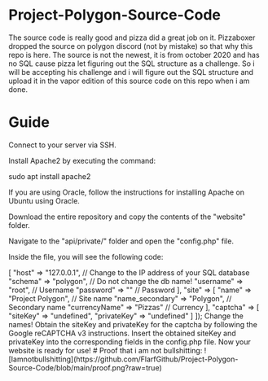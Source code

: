 # Project-Polygon-Source-Code
The source code is really good and pizza did a great job on it. Pizzaboxer dropped the source on polygon discord (not by mistake) so that why this repo is here. The source is not the newest, it is from october 2020 and has no SQL cause pizza let figuring out the SQL structure as a challenge. So i will be accepting his challenge and i will figure out the SQL structure and upload it in the vapor edition of this source code on this repo when i am done.

# Guide
Connect to your server via SSH.

Install Apache2 by executing the command:

sudo apt install apache2

If you are using Oracle, follow the instructions for installing Apache on Ubuntu using Oracle.

Download the entire repository and copy the contents of the "website" folder.

Navigate to the "api/private/" folder and open the "config.php" file.

Inside the file, you will see the following code:



<?php

ini_set('display_errors', 1);

ini_set('display_startup_errors', 1);

error_reporting(E_ALL);


define("SITE_CONFIG", 

	[
 
		"database" =>
  
		[
  
			"host" => "127.0.0.1",  // Change to the IP address of your SQL database
   
			"schema" => "polygon", // Do not change the db name!
   
			"username" => "root", // Username
   
			"password" => "" // Password
   
		],

		"site" =>
  
		[
			"name" => "Project Polygon", // Site name
   
			"name_secondary" => "Polygon", // Secondary name
   
			"currencyName" => "Pizzas" // Currency
   
		],

		"captcha" =>
  
		[
			"siteKey" => "undefined",
   
			"privateKey" => "undefined"
   
		]
  
]);

Change the names!


Obtain the siteKey and privateKey for the captcha by following the Google reCAPTCHA v3 instructions.



Insert the obtained siteKey and privateKey into the corresponding fields in the config.php file.

Now your website is ready for use!


# Proof that i am not bullshitting:
![Iamnotbullshitting](https://github.com/FlarfGithub/Project-Polygon-Source-Code/blob/main/proof.png?raw=true)
